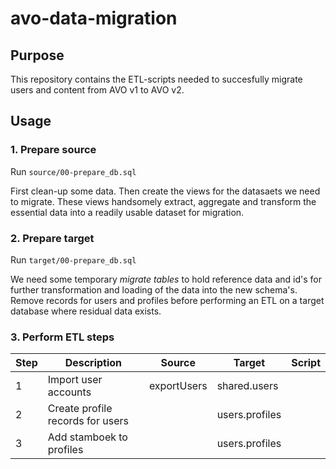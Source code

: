 # avo-data-migration

## Purpose

This repository contains the ETL-scripts needed to succesfully migrate users and content from AVO v1 to AVO v2.

## Usage

### 1. Prepare source

Run ```source/00-prepare_db.sql```

First clean-up some data. Then create the views for the datasaets we need to migrate. These views handsomely extract, aggregate and transform the essential data into a readily usable dataset for migration.

### 2. Prepare target

Run ```target/00-prepare_db.sql```

We need some temporary _migrate tables_ to hold reference data and id's for further transformation and loading of the data into the new schema's.
Remove records for users and profiles before performing an ETL on a target database where residual data exists.

### 3. Perform ETL steps

| Step 	| Description                      	| Source      	| Target         	| Script 	|
|------	|----------------------------------	|-------------	|----------------	|--------	|
| 1    	| Import user accounts             	| exportUsers 	| shared.users   	|        	|
| 2    	| Create profile records for users 	|             	| users.profiles 	|        	|
| 3    	| Add stamboek to profiles         	|             	| users.profiles 	|        	|
